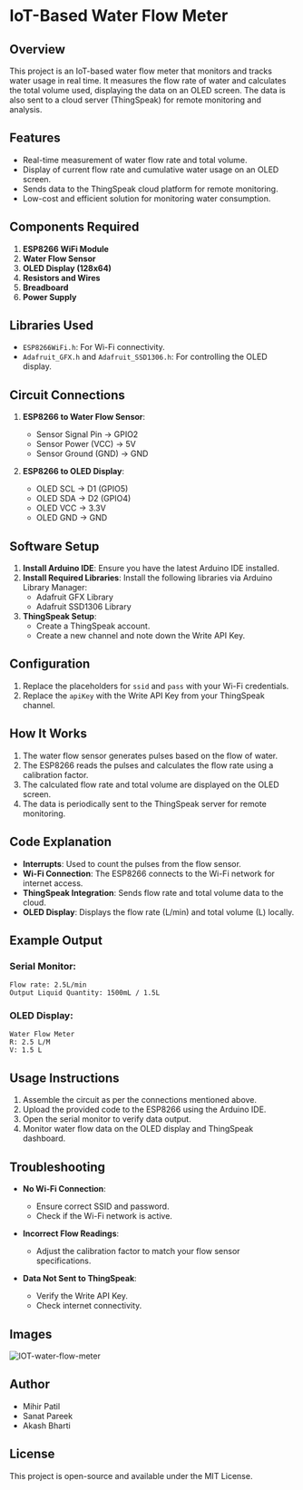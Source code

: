 # IoT-Based Water Flow Meter

## Overview

This project is an IoT-based water flow meter that monitors and tracks water usage in real time. It measures the flow rate of water and calculates the total volume used, displaying the data on an OLED screen. The data is also sent to a cloud server (ThingSpeak) for remote monitoring and analysis.

## Features

- Real-time measurement of water flow rate and total volume.
- Display of current flow rate and cumulative water usage on an OLED screen.
- Sends data to the ThingSpeak cloud platform for remote monitoring.
- Low-cost and efficient solution for monitoring water consumption.

## Components Required

1. **ESP8266 WiFi Module**
2. **Water Flow Sensor**
3. **OLED Display (128x64)**
4. **Resistors and Wires**
5. **Breadboard**
6. **Power Supply**

## Libraries Used

- `ESP8266WiFi.h`: For Wi-Fi connectivity.
- `Adafruit_GFX.h` and `Adafruit_SSD1306.h`: For controlling the OLED display.

## Circuit Connections

1. **ESP8266 to Water Flow Sensor**:

   - Sensor Signal Pin -> GPIO2
   - Sensor Power (VCC) -> 5V
   - Sensor Ground (GND) -> GND

2. **ESP8266 to OLED Display**:

   - OLED SCL -> D1 (GPIO5)
   - OLED SDA -> D2 (GPIO4)
   - OLED VCC -> 3.3V
   - OLED GND -> GND

## Software Setup

1. **Install Arduino IDE**: Ensure you have the latest Arduino IDE installed.
2. **Install Required Libraries**: Install the following libraries via Arduino Library Manager:
   - Adafruit GFX Library
   - Adafruit SSD1306 Library
3. **ThingSpeak Setup**:
   - Create a ThingSpeak account.
   - Create a new channel and note down the Write API Key.

## Configuration

1. Replace the placeholders for `ssid` and `pass` with your Wi-Fi credentials.
2. Replace the `apiKey` with the Write API Key from your ThingSpeak channel.

## How It Works

1. The water flow sensor generates pulses based on the flow of water.
2. The ESP8266 reads the pulses and calculates the flow rate using a calibration factor.
3. The calculated flow rate and total volume are displayed on the OLED screen.
4. The data is periodically sent to the ThingSpeak server for remote monitoring.

## Code Explanation

- **Interrupts**: Used to count the pulses from the flow sensor.
- **Wi-Fi Connection**: The ESP8266 connects to the Wi-Fi network for internet access.
- **ThingSpeak Integration**: Sends flow rate and total volume data to the cloud.
- **OLED Display**: Displays the flow rate (L/min) and total volume (L) locally.

## Example Output

### Serial Monitor:

```
Flow rate: 2.5L/min	
Output Liquid Quantity: 1500mL / 1.5L
```

### OLED Display:

```
Water Flow Meter
R: 2.5 L/M
V: 1.5 L
```

## Usage Instructions

1. Assemble the circuit as per the connections mentioned above.
2. Upload the provided code to the ESP8266 using the Arduino IDE.
3. Open the serial monitor to verify data output.
4. Monitor water flow data on the OLED display and ThingSpeak dashboard.

## Troubleshooting

- **No Wi-Fi Connection**:

  - Ensure correct SSID and password.
  - Check if the Wi-Fi network is active.

- **Incorrect Flow Readings**:

  - Adjust the calibration factor to match your flow sensor specifications.

- **Data Not Sent to ThingSpeak**:

  - Verify the Write API Key.
  - Check internet connectivity.

## Images
![IOT-water-flow-meter](https://github.com/user-attachments/assets/e834c4c0-5b6a-4775-b8c6-6496cce2d601)

## Author
- Mihir Patil
- Sanat Pareek
- Akash Bharti

## License

This project is open-source and available under the MIT License.





